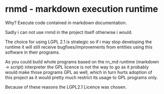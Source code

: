 # rnmd - markdown execution runtime

Why? Execute code contained in markdown documentation.

Sadly i can not use rnmd in the project itself otherwise i would.

The choice for using LGPL 2.1 is strategic so if i may stop developing the runtime
it will still receive  bugfixes/improvements from entities using this software in their programs.

As you could build whole programs based on the rn_md runtime (markdown -> script) interpreter
the GPL licence is not the way to go as it probably would make those programs GPL as well,
which in turn hurts adoption of this project as it would pretty much restrict its
usage to GPL programs only.

Because of these reasons the LGPL2.1 Licence was chosen.
